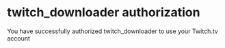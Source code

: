 # twitch_downloader authorization
You have successfully authorized twitch_downloader to use your Twitch.tv account